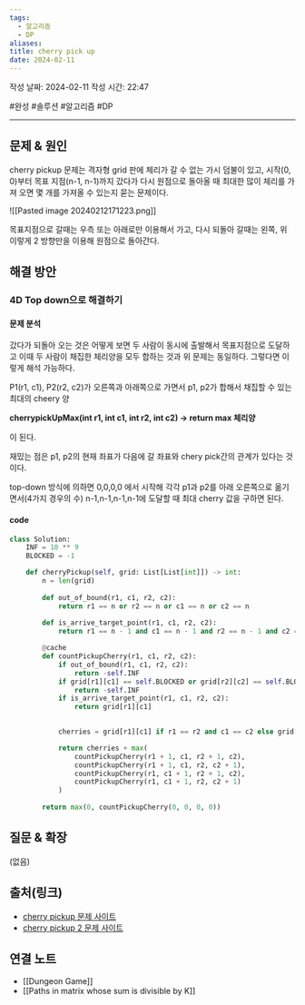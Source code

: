 ```yaml
---
tags:
  - 알고리즘
  - DP
aliases:
title: cherry pick up
date: 2024-02-11
---
```

작성 날짜: 2024-02-11
작성 시간: 22:47

#완성 #솔루션 #알고리즘 #DP 

----

## 문제 & 원인
cherry pickup 문제는 격자형 grid 판에 체리가 갈 수 없는 가시 덤불이 있고, 시작(0, 0)부터 목표 지점(n-1, n-1)까지 갔다가 다시 원점으로 돌아올 때 최대한 많이 체리를 가져 오면 몇 개를 가져올 수 있는지 묻는 문제이다.

![[Pasted image 20240212171223.png]]

목표지점으로 갈때는 우측 또는 아래로만 이용해서 가고, 다시 되돌아 갈때는 왼쪽, 위 이렇게 2 방향만을 이용해 원점으로 돌아간다.
## 해결 방안
### 4D Top down으로 해결하기

#### 문제 분석
갔다가 되돌아 오는 것은 어떻게 보면 두 사람이 동시에 출발해서 목표지점으로 도달하고 이때 두 사람이 채집한 체리양을 모두 합하는 것과 위 문제는 동일하다. 그렇다면 이렇게 해석 가능하다.

P1(r1, c1), P2(r2, c2)가 오른쪽과 아래쪽으로 가면서 p1, p2가 합해서 채집할 수 있는 최대의 cheery 양

**cherrypickUpMax(int r1, int c1, int r2, int c2) -> return max 체리양**

이 된다.

재밌는 점은 p1, p2의 현재 좌표가 다음에 갈 좌표와 chery pick간의 관계가 있다는 것이다.

top-down 방식에 의하면 0,0,0,0 에서 시작해 각각 p1과 p2를 아래 오른쪽으로 옮기면서(4가지 경우의 수) n-1,n-1,n-1,n-1에 도달할 때 최대 cherry 값을 구하면 된다.

#### code

```python
class Solution:
    INF = 10 ** 9
    BLOCKED = -1

    def cherryPickup(self, grid: List[List[int]]) -> int:
        n = len(grid)
  
        def out_of_bound(r1, c1, r2, c2):
            return r1 == n or r2 == n or c1 == n or c2 == n
            
        def is_arrive_target_point(r1, c1, r2, c2):
            return r1 == n - 1 and c1 == n - 1 and r2 == n - 1 and c2 == n - 1

        @cache
        def countPickupCherry(r1, c1, r2, c2):
            if out_of_bound(r1, c1, r2, c2):
                return -self.INF
            if grid[r1][c1] == self.BLOCKED or grid[r2][c2] == self.BLOCKED:
                return -self.INF
            if is_arrive_target_point(r1, c1, r2, c2):
                return grid[r1][c1]
  

            cherries = grid[r1][c1] if r1 == r2 and c1 == c2 else grid[r1][c1] + grid[r2][c2]

            return cherries + max(
                countPickupCherry(r1 + 1, c1, r2 + 1, c2),
                countPickupCherry(r1 + 1, c1, r2, c2 + 1),
                countPickupCherry(r1, c1 + 1, r2 + 1, c2),
                countPickupCherry(r1, c1 + 1, r2, c2 + 1)
            )
  
        return max(0, countPickupCherry(0, 0, 0, 0))
```

## 질문 & 확장

(없음)

## 출처(링크)
- [cherry pickup 문제 사이트](https://leetcode.com/problems/cherry-pickup/submissions/1172320912/)
- [cherry pickup 2 문제 사이트](https://leetcode.com/problems/cherry-pickup-ii/)

## 연결 노트
- [[Dungeon Game]]
- [[Paths in matrix whose sum is divisible by K]]